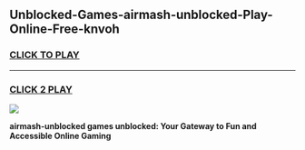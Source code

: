 
## Unblocked-Games-airmash-unblocked-Play-Online-Free-knvoh
<h3>
<a href="https://premium76.site?title=airmash-unblocked&ref=26A">CLICK TO PLAY</a></h3>
<hr>

<h3>
<a href="https://premium76.site?title=airmash-unblocked&ref=26A">CLICK 2 PLAY</a>
  
</h3>

<a href="https://premium76.site?title=airmash-unblocked&ref=26A"><img src="https://clearcache.store/games.png"></a>


**airmash-unblocked games unblocked: Your Gateway to Fun and Accessible Online Gaming**
